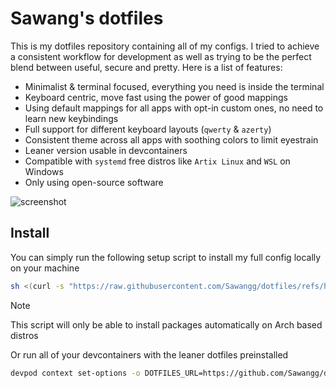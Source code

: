 # Sawang's dotfiles

This is my dotfiles repository containing all of my configs. I tried to achieve a consistent workflow for development as well as trying to be the perfect blend between useful, secure and pretty. Here is a list of features:

- Minimalist & terminal focused, everything you need is inside the terminal
- Keyboard centric, move fast using the power of good mappings
- Using default mappings for all apps with opt-in custom ones, no need to learn new keybindings
- Full support for different keyboard layouts (`qwerty` & `azerty`)
- Consistent theme across all apps with soothing colors to limit eyestrain
- Leaner version usable in devcontainers
- Compatible with `systemd` free distros like `Artix Linux` and `WSL` on Windows
- Only using open-source software

![screenshot](https://github.com/user-attachments/assets/2a6944c0-f293-4043-828a-7f855e5723b3)

## Install

You can simply run the following setup script to install my full config locally on your machine

```sh
sh <(curl -s "https://raw.githubusercontent.com/Sawangg/dotfiles/refs/heads/master/setup.sh")
```

> [!NOTE]
> This script will only be able to install packages automatically on Arch based distros

Or run all of your devcontainers with the leaner dotfiles preinstalled

```sh
devpod context set-options -o DOTFILES_URL=https://github.com/Sawangg/dotfiles -o DOTFILES_SCRIPT=lean.sh
```
